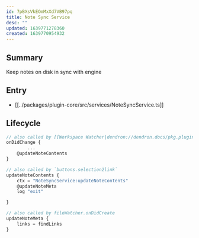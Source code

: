 ```yaml
---
id: 7pBXsVkEOmMxXd7VB97pq
title: Note Sync Service
desc: ""
updated: 1639771278360
created: 1639770954932
---
```


## Summary

Keep notes on disk in sync with engine

## Entry

- [[../packages/plugin-core/src/services/NoteSyncService.ts]]

## Lifecycle

```ts
// also called by [[Workspace Watcher|dendron://dendron.docs/pkg.plugin-core.ref.workspace-watcher]]
onDidChange {
		...
    @updateNoteContents
}
```

```ts
// also called by `buttons.selection2link`
updateNoteContents {
    ctx = "NoteSyncService:updateNoteContents"
    @updateNoteMeta
    log "exit"

}
```

```ts
// also called by fileWatcher.onDidCreate
updateNoteMeta {
    links = findLinks
}
```
